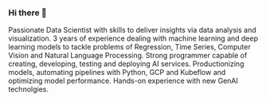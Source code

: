 ### Hi there 👋
Passionate Data Scientist with skills to deliver insights via data analysis and visualization. 3 years of experience dealing with machine learning and deep learning models to tackle problems of Regression, Time Series, Computer Vision and Natural Language Processing. Strong programmer capable of creating, developing, testing and deploying AI services. Productionizing models, automating pipelines with Python, GCP and Kubeflow and optimizing model performance. Hands-on experience with new GenAI technolgies.
